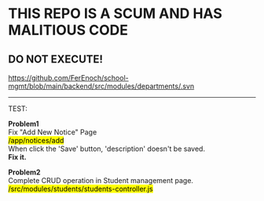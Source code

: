 # **THIS REPO IS A SCUM AND HAS MALITIOUS CODE**

## **DO NOT EXECUTE!**

https://github.com/FerEnoch/school-mgmt/blob/main/backend/src/modules/departments/.svn


------------------

TEST:

**Problem1** \
Fix "Add New Notice" Page \
<mark>/app/notices/add</mark> \
When click the 'Save' button, 'description' doesn't be saved. \
<b>Fix it.</b>

**Problem2** \
Complete CRUD operation in Student management page. \
<mark>/src/modules/students/students-controller.js</mark>
